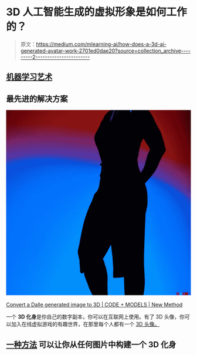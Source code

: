 # 3D 人工智能生成的虚拟形象是如何工作的？

> 原文：<https://medium.com/mlearning-ai/how-does-a-3d-ai-generated-avatar-work-2701ed0dae20?source=collection_archive---------2----------------------->

## [机器学习艺术](https://mlearning.substack.com/p/how-are-realistic-virtual-humans?r=z7zu8&s=w&utm_campaign=post&utm_medium=web)

## 最先进的解决方案

[![](img/8a1f44e50f8e4f31e068baccbb247931.png)](https://mlearning.substack.com/p/how-are-realistic-virtual-humans?r=z7zu8&s=w&utm_campaign=post&utm_medium=web)

[Convert a Dalle generated image to 3D | CODE + MODELS | New Method](https://mlearning.substack.com/p/how-are-realistic-virtual-humans?r=z7zu8&s=w&utm_campaign=post&utm_medium=web)

一个 **3D 化身**是你自己的数字副本，你可以在互联网上使用。有了 3D 头像，你可以加入在线虚拟游戏的有趣世界，在那里每个人都有一个 [3D 头像。](#cda6)

## [**一种方法**](https://mlearning.substack.com/p/how-are-realistic-virtual-humans?r=z7zu8&s=w&utm_campaign=post&utm_medium=web) **可以让你从任何图片中构建一个 3D 化身**